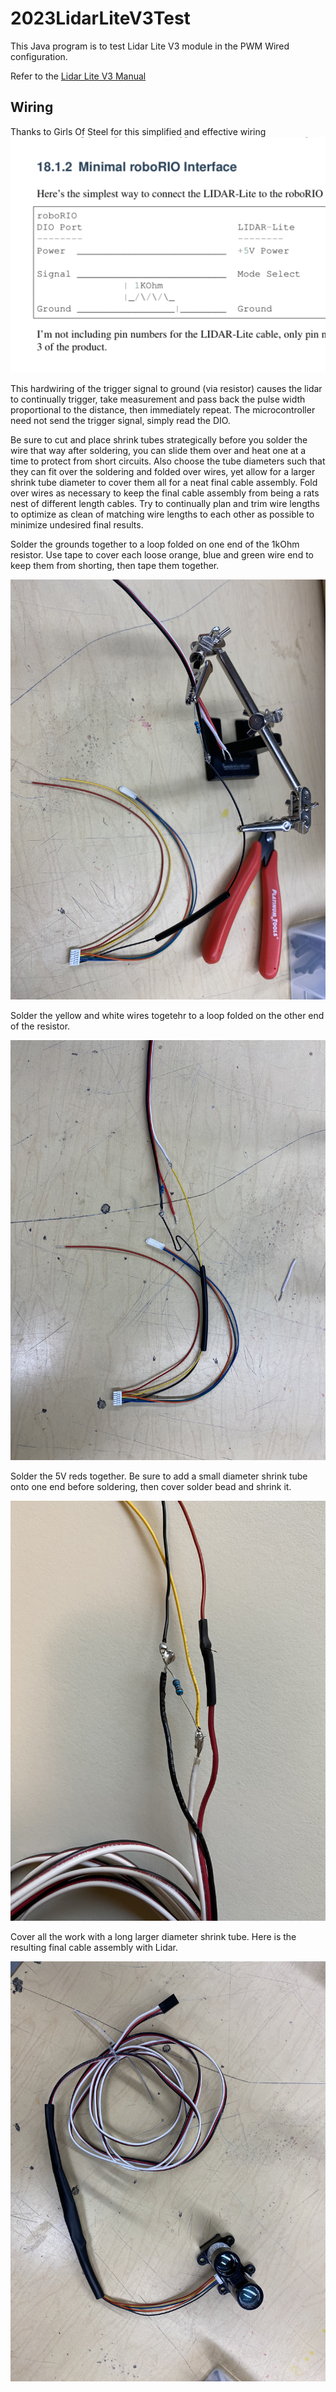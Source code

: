 # 2023LidarLiteV3Test
This Java program is to test Lidar Lite V3 module in the PWM Wired configuration.

Refer to the [Lidar Lite V3 Manual](https://static.garmin.com/pumac/LIDAR_Lite_v3_Operation_Manual_and_Technical_Specifications.pdf)

## Wiring

Thanks to Girls Of Steel for this simplified and effective wiring
![](Documents/IMG_2876.PNG)

This hardwiring of the trigger signal to ground (via resistor) causes the lidar to continually trigger, take measurement and pass back the pulse width proportional to the distance, then immediately repeat. The microcontroller need not send the trigger signal, simply read the DIO.  

Be sure to cut and place shrink tubes strategically before you solder the wire that way after soldering, you can slide them over and heat one at a time to protect from short circuits.  Also choose the tube diameters such that they can fit over the soldering and folded over wires, yet allow for a larger shrink tube diameter to cover them all for a neat final cable assembly.  Fold over wires as necessary to keep the final cable assembly from being a rats nest of different length cables.  Try to continually plan and trim wire lengths to optimize as clean of matching wire lengths to each other as possible to minimize undesired final results. 

Solder the grounds together to a loop folded on one end of the 1kOhm resistor. Use tape to cover each loose orange, blue and green wire end to keep them from shorting, then tape them together. 

![](Documents/IMG_8110.jpg)

Solder the yellow and white wires togetehr to a loop folded on the other end of the resistor.

![](Documents/IMG_8111.jpg)

Solder the 5V reds together.  Be sure to add a small diameter shrink tube onto one end before soldering, then cover solder bead and shrink it.

![](Documents/IMG_8104.jpg)

Cover all the work with a long larger diameter shrink tube.  Here is the resulting final cable assembly with Lidar.

![](Documents/IMG_8109.jpg)

